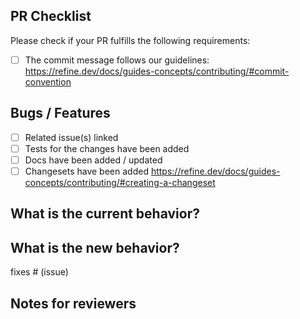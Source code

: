 ## PR Checklist

Please check if your PR fulfills the following requirements:

- [ ] The commit message follows our guidelines: https://refine.dev/docs/guides-concepts/contributing/#commit-convention

## Bugs / Features

- [ ] Related issue(s) linked
- [ ] Tests for the changes have been added
- [ ] Docs have been added / updated
- [ ] Changesets have been added https://refine.dev/docs/guides-concepts/contributing/#creating-a-changeset

## What is the current behavior?

## What is the new behavior?

fixes # (issue)

## Notes for reviewers

<!-- Add any notes/questions you may have for reviewers -->
